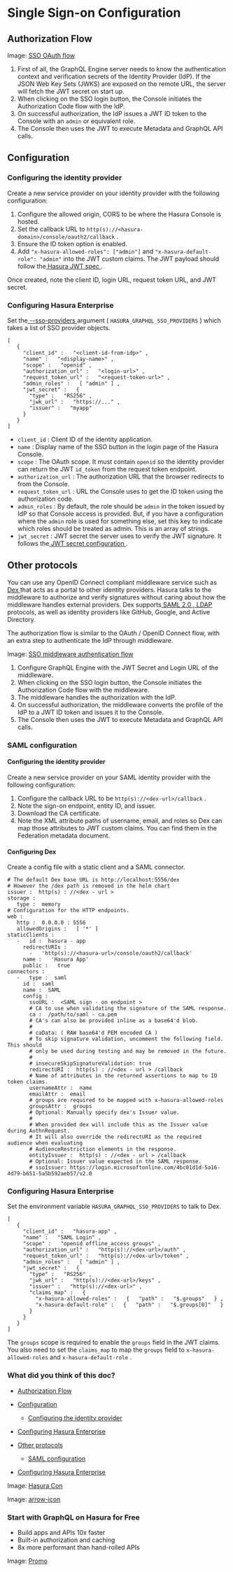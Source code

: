 # Single Sign-on Configuration

## Authorization Flow​

Image: [ SSO OAuth flow ](https://hasura.io/docs/assets/images/sso-auth-flow-oauth-536eb1525960e7368be5e1587b079b48.png)

1. First of all, the GraphQL Engine server needs to know the authentication context and verification secrets of the
Identity Provider (IdP). If the JSON Web Key Sets (JWKS) are exposed on the remote URL, the server will fetch the JWT
secret on start up.
2. When clicking on the SSO login button, the Console initiates the Authorization Code flow with the IdP.
3. On successful authorization, the IdP issues a JWT ID token to the Console with an `admin` or equivalent role.
4. The Console then uses the JWT to execute Metadata and GraphQL API calls.


## Configuration​

### Configuring the identity provider​

Create a new service provider on your identity provider with the following configuration:

1. Configure the allowed origin, CORS to be where the Hasura Console is hosted.
2. Set the callback URL to `http(s)://<hasura-domain>/console/oauth2/callback` .
3. Ensure the ID token option is enabled.
4. Add `"x-hasura-allowed-roles": ["admin"]` and `"x-hasura-default-role": "admin"` into the JWT custom claims. The JWT
payload should follow the[ Hasura JWT spec ](https://hasura.io/docs/latest/auth/authentication/jwt/#example-decoded-payload).


Once created, note the client ID, login URL, request token URL, and JWT secret.

### Configuring Hasura Enterprise​

Set the[ --sso-providers ](https://hasura.io/docs/latest/deployment/graphql-engine-flags/reference/#single-sign-on-providers)argument
( `HASURA_GRAPHQL_SSO_PROVIDERS` ) which takes a list of SSO provider objects.

```
[
   {
     "client_id" :   "<client-id-from-idp>" ,
     "name" :   "<display-name>" ,
     "scope" :   "openid" ,
     "authorization_url" :   "<login-url>" ,
     "request_token_url" :   "<request-token-url>" ,
     "admin_roles" :   [ "admin" ] ,
     "jwt_secret" :   {
       "type" :   "RS256" ,
       "jwk_url" :   "https://..." ,
       "issuer" :   "myapp"
     }
   }
]
```

- `client_id` : Client ID of the identity application.
- `name` : Display name of the SSO button in the login page of the Hasura Console.
- `scope` : The OAuth scope. It must contain `openid` so the identity provider can return the JWT `id_token` from the
request token endpoint.
- `authorization_url` : The authorization URL that the browser redirects to from the Console.
- `request_token_url` : URL the Console uses to get the ID token using the authorization code.
- `admin_roles` : By default, the role should be `admin` in the token issued by IdP so that Console access is provided.
But, if you have a configuration where the `admin` role is used for something else, set this key to indicate which
roles should be treated as admin. This is an array of strings.
- `jwt_secret` : JWT secret the server uses to verify the JWT signature. It follows the[ JWT secret configuration ](https://hasura.io/docs/latest/auth/authentication/jwt/#configure-hasura-jwt-mode).


## Other protocols​

You can use any OpenID Connect compliant middleware service such as[ Dex ](https://github.com/dexidp/dex)that acts as a
portal to other identity providers. Hasura talks to the middleware to authorize and verify signatures without caring
about how the middleware handles external providers. Dex supports[ SAML 2.0 ](https://dexidp.io/docs/connectors/saml/),[ LDAP ](https://dexidp.io/docs/connectors/ldap/)protocols, as well as identity providers like GitHub, Google, and Active
Directory.

The authorization flow is similar to the OAuth / OpenID Connect flow, with an extra step to authenticate the IdP through
middleware.

Image: [ SSO middleware authentication flow ](https://hasura.io/docs/assets/images/sso-auth-flow-middleware-e9e9c51543e4bec0e5c1f7754c297d2e.png)

1. Configure GraphQL Engine with the JWT Secret and Login URL of the middleware.
2. When clicking on the SSO login button, the Console initiates the Authorization Code flow with the middleware.
3. The middleware handles the authorization with the IdP.
4. On successful authorization, the middleware converts the profile of the IdP to a JWT ID token and issues it to the
Console.
5. The Console then uses the JWT to execute Metadata and GraphQL API calls.


### SAML configuration​

#### Configuring the identity provider​

Create a new service provider on your SAML identity provider with the following configuration:

1. Configure the callback URL to be `http(s)://<dex-url>/callback` .
2. Note the sign-on endpoint, entity ID, and issuer.
3. Download the CA certificate.
4. Note the XML attribute paths of username, email, and roles so Dex can map those attributes to JWT custom claims. You
can find them in the Federation metadata document.


#### Configuring Dex​

Create a config file with a static client and a SAML connector.

```
# The default Dex base URL is http://localhost:5556/dex
# However the /dex path is removed in the helm chart
issuer :  http(s) : //<dex - url >
storage :
   type :  memory
# Configuration for the HTTP endpoints.
web :
   http :  0.0.0.0 : 5556
   allowedOrigins :   [ '*' ]
staticClients :
   -   id :  hasura - app
     redirectURIs :
       -   'http(s)://<hasura-url>/console/oauth2/callback'
     name :   'Hasura App'
     public :   true
connectors :
   -   type :  saml
     id :  saml
     name :  SAML
     config :
       ssoURL :  <SAML sign - on endpoint >
       # CA to use when validating the signature of the SAML response.
       ca :  /path/to/saml - ca.pem
       # CA's can also be provided inline as a base64'd blob.
       #
       # caData: ( RAW base64'd PEM encoded CA )
       # To skip signature validation, uncomment the following field. This should
       # only be used during testing and may be removed in the future.
       #
       # insecureSkipSignatureValidation: true
       redirectURI :  http(s) : //<dex - url > /callback
       # Name of attributes in the returned assertions to map to ID token claims.
       usernameAttr :  name
       emailAttr :  email
       # groups are required to be mapped with x-hasura-allowed-roles
       groupsAttr :  groups
       # Optional: Manually specify dex's Issuer value.
       #
       # When provided dex will include this as the Issuer value during AuthnRequest.
       # It will also override the redirectURI as the required audience when evaluating
       # AudienceRestriction elements in the response.
       entityIssuer :  http(s) : //<dex - url > /callback
       # Optional: Issuer value expected in the SAML response.
       # ssoIssuer: https://login.microsoftonline.com/4bc01d1d-5a16-4d79-b651-5a5b592aeb57/v2.0
```

### Configuring Hasura Enterprise​

Set the environment variable `HASURA_GRAPHQL_SSO_PROVIDERS` to talk to Dex.

```
[
   {
     "client_id" :   "hasura-app" ,
     "name" :   "SAML Login" ,
     "scope" :   "openid offline_access groups" ,
     "authorization_url" :   "http(s)://<dex-url>/auth" ,
     "request_token_url" :   "http(s)://<dex-url>/token" ,
     "admin_roles" :   [ "admin" ] ,
     "jwt_secret" :   {
       "type" :   "RS256" ,
       "jwk_url" :   "http(s)://<dex-url>/keys" ,
       "issuer" :   "http(s)://<dex-url>" ,
       "claims_map" :   {
         "x-hasura-allowed-roles" :   {   "path" :   "$.groups"   } ,
         "x-hasura-default-role" :   {   "path" :   "$.groups[0]"   }
       }
     }
   }
]
```

The `groups` scope is required to enable the `groups` field in the JWT claims. You also need to set the `claims_map` to
map the `groups` field to `x-hasura-allowed-roles` and `x-hasura-default-role` .

### What did you think of this doc?

- [ Authorization Flow ](https://hasura.io/docs/latest/enterprise/sso/config/#authorization-flow)
- [ Configuration ](https://hasura.io/docs/latest/enterprise/sso/config/#configuration)
    - [ Configuring the identity provider ](https://hasura.io/docs/latest/enterprise/sso/config/#configuring-the-identity-provider)

- [ Configuring Hasura Enterprise ](https://hasura.io/docs/latest/enterprise/sso/config/#configuring-hasura-enterprise)
- [ Other protocols ](https://hasura.io/docs/latest/enterprise/sso/config/#other-protocols)
    - [ SAML configuration ](https://hasura.io/docs/latest/enterprise/sso/config/#saml-configuration)

- [ Configuring Hasura Enterprise ](https://hasura.io/docs/latest/enterprise/sso/config/#configuring-hasura-enterprise-1)


Image: [ Hasura Con ](https://res.cloudinary.com/dh8fp23nd/image/upload/v1686154570/hasura-con-2023/has-con-light-date_r2a2ud.png)

Image: [ arrow-icon ](https://res.cloudinary.com/dh8fp23nd/image/upload/v1683723549/main-web/chevron-right_ldbi7d.png)

### Start with GraphQL on Hasura for Free

- Build apps and APIs 10x faster
- Built-in authorization and caching
- 8x more performant than hand-rolled APIs


Image: [ Promo ](https://hasura.io/docs/assets/images/hasura-free-ff60e409244e0ea12b5a3045d1a9096b.png)
